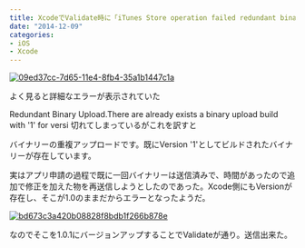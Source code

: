 ```yaml
---
title: XcodeでValidate時に「iTunes Store operation failed redundant binary upload」言われた場合の対策
date: "2014-12-09"
categories: 
- iOS
- Xcode
---
```


[![09ed37cc-7d65-11e4-8fb4-35a1b1447c1a](https://hypermkt-blog.lolipop.io/wp-content/uploads/2014/12/09ed37cc-7d65-11e4-8fb4-35a1b1447c1a.png)](https://hypermkt-blog.lolipop.io/wp-content/uploads/2014/12/09ed37cc-7d65-11e4-8fb4-35a1b1447c1a.png)

よく見ると詳細なエラーが表示されていた

Redundant Binary Upload.There are already exists a binary upload build with '1' for versi
切れてしまっているがこれを訳すと

バイナリーの重複アップロードです。既にVersion '1'としてビルドされたバイナリーが存在しています。

実はアプリ申請の過程で既に一回バイナリーは送信済みで、時間があったので追加で修正を加えた物を再送信しようとしたのであった。Xcode側にもVersionが存在し、そこが1.0のままだからエラーとなったようだ。


[![bd673c3a420b08828f8bdb1f266b878e](https://hypermkt-blog.lolipop.io/wp-content/uploads/2014/12/bd673c3a420b08828f8bdb1f266b878e.png)](https://hypermkt-blog.lolipop.io/wp-content/uploads/2014/12/bd673c3a420b08828f8bdb1f266b878e.png)

なのでそこを1.0.1にバージョンアップすることでValidateが通り。送信出来た。